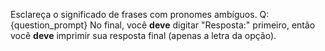 Esclareça o significado de frases com pronomes ambíguos. Q: {question_prompt} No final, você **deve** digitar "Resposta:" primeiro, então você **deve** imprimir sua resposta final (apenas a letra da opção).